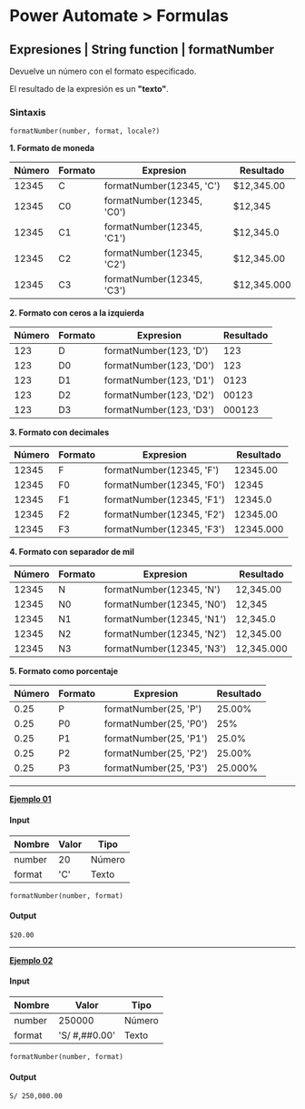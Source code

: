 # **Power Automate > Formulas**

## **Expresiones | String function | formatNumber**

Devuelve un número con el formato especificado.

El resultado de la expresión es un **"texto"**.

### Sintaxis

```
formatNumber(number, format, locale?)
```

**1. Formato de moneda**

| Número | Formato | Expresion                 | Resultado   |
|--------|---------|---------------------------|-------------|
| 12345  | C       | formatNumber(12345, 'C')  | $12,345.00  |
| 12345  | C0      | formatNumber(12345, 'C0') | $12,345     |
| 12345  | C1      | formatNumber(12345, 'C1') | $12,345.0   |
| 12345  | C2      | formatNumber(12345, 'C2') | $12,345.00  |
| 12345  | C3      | formatNumber(12345, 'C3') | $12,345.000 |

**2. Formato con ceros a la izquierda**

| Número | Formato | Expresion                 | Resultado   |
|--------|---------|---------------------------|-------------|
| 123    | D       | formatNumber(123, 'D')    | 123         |
| 123    | D0      | formatNumber(123, 'D0')   | 123         |
| 123    | D1      | formatNumber(123, 'D1')   | 0123        |
| 123    | D2      | formatNumber(123, 'D2')   | 00123       |
| 123    | D3      | formatNumber(123, 'D3')   | 000123      |

**3. Formato con decimales**

| Número | Formato | Expresion                 | Resultado   |
|--------|---------|---------------------------|-------------|
| 12345  | F       | formatNumber(12345, 'F')  | 12345.00    |
| 12345  | F0      | formatNumber(12345, 'F0') | 12345       |
| 12345  | F1      | formatNumber(12345, 'F1') | 12345.0     |
| 12345  | F2      | formatNumber(12345, 'F2') | 12345.00    |
| 12345  | F3      | formatNumber(12345, 'F3') | 12345.000   |

**4. Formato con separador de mil**

| Número | Formato | Expresion                 | Resultado   |
|--------|---------|---------------------------|-------------|
| 12345  | N       | formatNumber(12345, 'N')  | 12,345.00   |
| 12345  | N0      | formatNumber(12345, 'N0') | 12,345      |
| 12345  | N1      | formatNumber(12345, 'N1') | 12,345.0    |
| 12345  | N2      | formatNumber(12345, 'N2') | 12,345.00   |
| 12345  | N3      | formatNumber(12345, 'N3') | 12,345.000  |

**5. Formato como porcentaje**

| Número | Formato | Expresion                 | Resultado   |
|--------|---------|---------------------------|-------------|
| 0.25   | P       | formatNumber(25, 'P')     | 25.00%      |
| 0.25   | P0      | formatNumber(25, 'P0')    | 25%         |
| 0.25   | P1      | formatNumber(25, 'P1')    | 25.0%       |
| 0.25   | P2      | formatNumber(25, 'P2')    | 25.00%      |
| 0.25   | P3      | formatNumber(25, 'P3')    | 25.000%     |

----

**<u>Ejemplo 01</u>**

#### **Input**

<table>
    <thead>
        <tr>
            <th>Nombre</th>
            <th>Valor</th>
            <th>Tipo</th>
        </tr>
    </thead>
    <tbody>
        <tr>
            <td>number</td>
            <td>20</td>
            <td>Número</td>
        </tr>
        <tr>
            <td>format</td>
            <td>'C'</td>
            <td>Texto</td>
        </tr>
    </tbody>
</table>

```
formatNumber(number, format)
```

#### **Output**

```
$20.00
```

----

**<u>Ejemplo 02</u>**

#### **Input**

<table>
    <thead>
        <tr>
            <th>Nombre</th>
            <th>Valor</th>
            <th>Tipo</th>
        </tr>
    </thead>
    <tbody>
        <tr>
            <td>number</td>
            <td>250000</td>
            <td>Número</td>
        </tr>
        <tr>
            <td>format</td>
            <td>'S/ #,##0.00'</td>
            <td>Texto</td>
        </tr>
    </tbody>
</table>

```
formatNumber(number, format)
```

#### **Output**

```
S/ 250,000.00
```